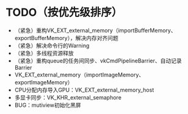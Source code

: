 # TODO（按优先级排序）
- （紧急）重构VK_EXT_external_memory（importBufferMemory、exportBufferMemory），解决内存对齐问题
- （紧急）解决命令行的Warning
- （紧急）多线程资源释放
- （紧急）重构queue的任务间同步、vkCmdPipelineBarrier、自动记录Barrier
- VK_EXT_external_memory（importImageMemory、exportImageMemory）
- CPU分配内存导入GPU：VK_EXT_external_memory_host
- 多显卡同步：VK_KHR_external_semaphore
- BUG：mutiview初始化黑屏
